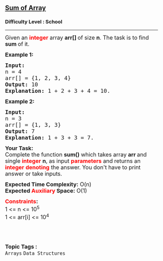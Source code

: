 <h2><a href="https://www.geeksforgeeks.org/problems/sum-of-array2326/1">Sum of Array</a></h2><h3>Difficulty Level : School</h3><hr><div class="problems_problem_content__Xm_eO"><p><span style="font-size: 18px;">Given an <wdautohl-customtag style="font-weight:bold;color:red;font-size:inherit;display:inline;" id="wdautohl_id_2" class="wdautohl_aW50ZWdlcg__">integer</wdautohl-customtag> array <strong>arr[] </strong>of size <strong>n</strong>. The task is to find <strong>sum </strong>of it.</span></p>
<p><span style="font-size: 18px;"><strong>Example 1:</strong></span></p>
<pre><span style="font-size: 18px;"><strong>Input:
</strong>n = 4
arr[] = {1, 2, 3, 4}
<strong>Output:</strong> 10
<strong>Explanation:</strong> 1 + 2 + 3 + 4 = 10.
</span></pre>
<p><span style="font-size: 18px;"><strong>Example 2:</strong></span></p>
<pre><span style="font-size: 18px;"><strong>Input:
</strong>n = 3
arr[] = {1, 3, 3}
<strong>Output:</strong> 7
<strong>Explanation:</strong>&nbsp;1 + 3 + 3 = 7.
</span></pre>
<p><span style="font-size: 18px;"><strong>Your Task:</strong><br>Complete the function <strong>sum()</strong>&nbsp;which takes&nbsp;array&nbsp;<strong>arr&nbsp;</strong>and single&nbsp;<wdautohl-customtag style="font-weight:bold;color:red;font-size:inherit;display:inline;" id="wdautohl_id_3" class="wdautohl_aW50ZWdlcg__">integer</wdautohl-customtag>&nbsp;<strong>n</strong>, as input <wdautohl-customtag style="font-weight:bold;color:red;font-size:inherit;display:inline;" id="wdautohl_id_4" class="wdautohl_cGFyYW1ldGVy">parameters</wdautohl-customtag> and returns an <wdautohl-customtag style="font-weight:bold;color:red;font-size:inherit;display:inline;" id="wdautohl_id_5" class="wdautohl_aW50ZWdlcg__">integer</wdautohl-customtag> <wdautohl-customtag style="font-weight:bold;color:red;font-size:inherit;display:inline;" id="wdautohl_id_6" class="wdautohl_ZGVub3Rl">denoting</wdautohl-customtag> the answer. You don't have to print answer or take inputs.</span></p>
<p><span style="font-size: 18px;"><strong>Expected Time Complexity:</strong> O(n)<br><strong>Expected <wdautohl-customtag style="font-weight:bold;color:red;font-size:inherit;display:inline;" id="wdautohl_id_7" class="wdautohl_YXV4aWxpYXJ5">Auxiliary</wdautohl-customtag> Space:</strong>&nbsp;O(1)</span></p>
<p><span style="font-size: 18px;"><strong><wdautohl-customtag style="font-weight:bold;color:red;font-size:inherit;display:inline;" id="wdautohl_id_8" class="wdautohl_Y29uc3RyYWludA__">Constraints</wdautohl-customtag>:</strong><br>1 &lt;= n &lt;= 10<sup>5</sup><br>1 &lt;= arr[i] &lt;= 10<sup>4</sup></span></p>
<p>&nbsp;</p></div><br><p><span style=font-size:18px><strong>Topic Tags : </strong><br><code>Arrays</code>&nbsp;<code>Data Structures</code>&nbsp;